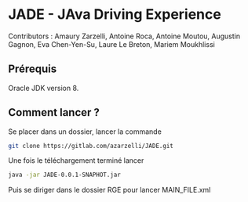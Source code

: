 # JADE - JAva Driving Experience

Contributors : Amaury Zarzelli, Antoine Roca, Antoine Moutou, Augustin Gagnon, Eva Chen-Yen-Su, Laure Le Breton, Mariem Moukhlissi

## Prérequis
Oracle JDK version 8.

## Comment lancer ?

Se placer dans un dossier, lancer la commande 
```sh
git clone https://gitlab.com/azarzelli/JADE.git
```

Une fois le téléchargement terminé lancer
```sh
java -jar JADE-0.0.1-SNAPHOT.jar
```

Puis se diriger dans le dossier RGE pour lancer MAIN_FILE.xml
